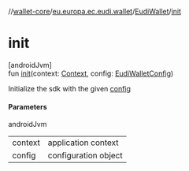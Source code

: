 //[wallet-core](../../../index.md)/[eu.europa.ec.eudi.wallet](../index.md)/[EudiWallet](index.md)/[init](init.md)

# init

[androidJvm]\
fun [init](init.md)(context: [Context](https://developer.android.com/reference/kotlin/android/content/Context.html), config: [EudiWalletConfig](../-eudi-wallet-config/index.md))

Initialize the sdk with the given [config](init.md)

#### Parameters

androidJvm

| | |
|---|---|
| context | application context |
| config | configuration object |
